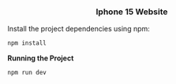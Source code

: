 <h3 align="center">Iphone 15 Website</h3>  

Install the project dependencies using npm:

```bash
npm install
```
**Running the Project**
```bash
npm run dev
```

